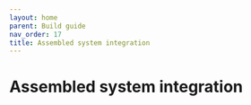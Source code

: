 ```yaml
--- 
layout: home
parent: Build guide
nav_order: 17
title: Assembled system integration
--- 
```

# Assembled system integration
